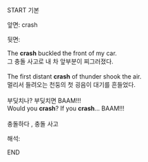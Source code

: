 START
기본

앞면:
crash


뒷면:
<div>The <strong>crash</strong> buckled the front of my car. </div><div><div>그 충돌 사고로 내 차 앞부분이 찌그러졌다.</div></div><div><br></div><div><div>The first distant <strong>crash</strong> of thunder shook the air. </div><div><div>멀리서 들려오는 천둥의 첫 굉음이 대기를 흔들었다.</div></div></div><div><br></div><div><div><div><span>부딪치나? 부딪치면 BAAM!!!</span></div></div><div><div><span>Would you <strong>crash</strong>? If you <strong>crash</strong>... BAAM!!!</span></div></div></div><div><br></div><div>충돌하다 , 충돌 사고</div>


해석:
<!--ID: 1746614453689-->
END